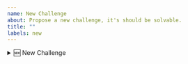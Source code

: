 ```yaml
---
name: New Challenge
about: Propose a new challenge, it's should be solvable.
title: ""
labels: new
---
```


<details>
<summary>🆕 New Challenge</summary>

You need to privode a detailed description of your new question, 
either in English or Chinese are acceptable (great if you can have both!).

Minimal test cases are preferred.

A detailed solution/guide is not required, but be sure the challenge is solvable.

</details>
